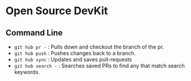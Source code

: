 # Open Source DevKit


## Command Line
- `git hub pr -` :  Pulls down and checkout the branch of the pr. 
- `git hub push` :  Pushes changes back to a branch.
- `git hub sync` :  Updates and saves pull-requests 
- `git hub search -` :  Searches saved PRs to find any that match search keywords. 
